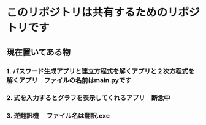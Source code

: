 # このリポジトリは共有するためのリポジトリです

## 現在置いてある物

### 1. パスワード生成アプリと連立方程式を解くアプリと２次方程式を解くアプリ　ファイルの名前はmain.pyです

### 2. 式を入力するとグラフを表示してくれるアプリ　断念中

### 3. 逆翻訳機　 ファイル名は翻訳.exe
